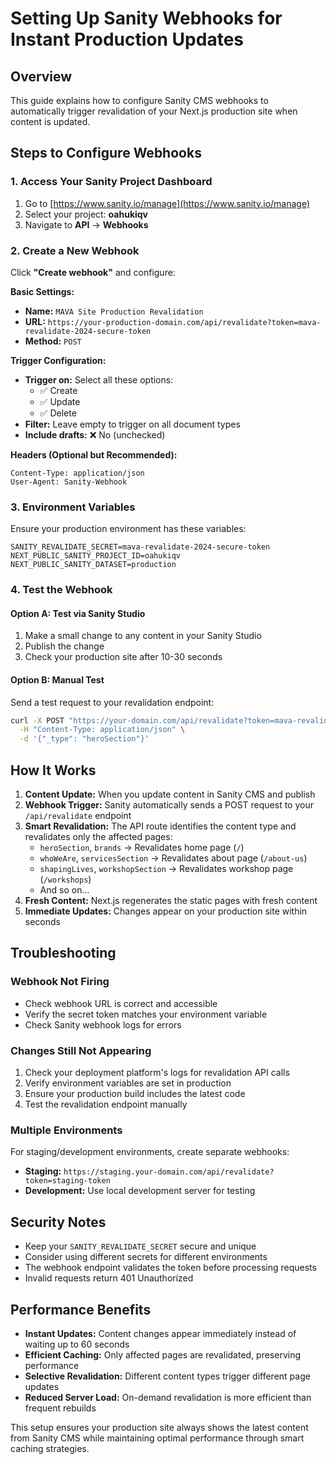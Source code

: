 # Setting Up Sanity Webhooks for Instant Production Updates

## Overview
This guide explains how to configure Sanity CMS webhooks to automatically trigger revalidation of your Next.js production site when content is updated.

## Steps to Configure Webhooks

### 1. Access Your Sanity Project Dashboard
1. Go to [https://www.sanity.io/manage](https://www.sanity.io/manage)
2. Select your project: **oahukiqv**
3. Navigate to **API** → **Webhooks**

### 2. Create a New Webhook
Click **"Create webhook"** and configure:

**Basic Settings:**
- **Name:** `MAVA Site Production Revalidation`
- **URL:** `https://your-production-domain.com/api/revalidate?token=mava-revalidate-2024-secure-token`
- **Method:** `POST`

**Trigger Configuration:**
- **Trigger on:** Select all these options:
  - ✅ Create
  - ✅ Update  
  - ✅ Delete
- **Filter:** Leave empty to trigger on all document types
- **Include drafts:** ❌ No (unchecked)

**Headers (Optional but Recommended):**
```
Content-Type: application/json
User-Agent: Sanity-Webhook
```

### 3. Environment Variables
Ensure your production environment has these variables:

```env
SANITY_REVALIDATE_SECRET=mava-revalidate-2024-secure-token
NEXT_PUBLIC_SANITY_PROJECT_ID=oahukiqv
NEXT_PUBLIC_SANITY_DATASET=production
```

### 4. Test the Webhook

#### Option A: Test via Sanity Studio
1. Make a small change to any content in your Sanity Studio
2. Publish the change
3. Check your production site after 10-30 seconds

#### Option B: Manual Test
Send a test request to your revalidation endpoint:
```bash
curl -X POST "https://your-domain.com/api/revalidate?token=mava-revalidate-2024-secure-token" \
  -H "Content-Type: application/json" \
  -d '{"_type": "heroSection"}'
```

## How It Works

1. **Content Update:** When you update content in Sanity CMS and publish
2. **Webhook Trigger:** Sanity automatically sends a POST request to your `/api/revalidate` endpoint
3. **Smart Revalidation:** The API route identifies the content type and revalidates only the affected pages:
   - `heroSection`, `brands` → Revalidates home page (`/`)
   - `whoWeAre`, `servicesSection` → Revalidates about page (`/about-us`)
   - `shapingLives`, `workshopSection` → Revalidates workshop page (`/workshops`)
   - And so on...
4. **Fresh Content:** Next.js regenerates the static pages with fresh content
5. **Immediate Updates:** Changes appear on your production site within seconds

## Troubleshooting

### Webhook Not Firing
- Check webhook URL is correct and accessible
- Verify the secret token matches your environment variable
- Check Sanity webhook logs for errors

### Changes Still Not Appearing
1. Check your deployment platform's logs for revalidation API calls
2. Verify environment variables are set in production
3. Ensure your production build includes the latest code
4. Test the revalidation endpoint manually

### Multiple Environments
For staging/development environments, create separate webhooks:
- **Staging:** `https://staging.your-domain.com/api/revalidate?token=staging-token`
- **Development:** Use local development server for testing

## Security Notes
- Keep your `SANITY_REVALIDATE_SECRET` secure and unique
- Consider using different secrets for different environments
- The webhook endpoint validates the token before processing requests
- Invalid requests return 401 Unauthorized

## Performance Benefits
- **Instant Updates:** Content changes appear immediately instead of waiting up to 60 seconds
- **Efficient Caching:** Only affected pages are revalidated, preserving performance
- **Selective Revalidation:** Different content types trigger different page updates
- **Reduced Server Load:** On-demand revalidation is more efficient than frequent rebuilds

This setup ensures your production site always shows the latest content from Sanity CMS while maintaining optimal performance through smart caching strategies.